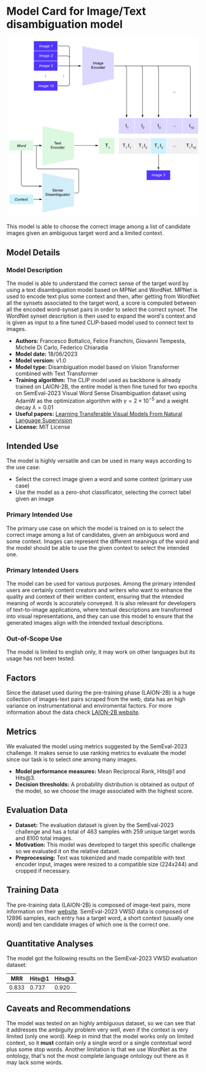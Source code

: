 # Model Card for Image/Text disambiguation model

<p align="center">
  <img src="pipeline.png" width="500px"/>
</p>

This model is able to choose the correct image among a list of candidate images given an ambiguous target word and a limited context.

## Model Details

### Model Description

The model is able to understand the correct sense of the target word by using a text disambiguation model based on MPNet and WordNet.
MPNet is used to encode text plus some context and then, after getting from WordNet all the synsets associated to the target word, a score is computed between all the encoded word-synset pairs in order to select the correct synset.
The WordNet synset description is then used to expand the word's context and is given as input to a fine tuned CLIP-based model used to connect text to images.

- **Authors:** Francesco Bottalico, Felice Franchini, Giovanni Tempesta, Michele Di Carlo, Federico Chiaradia
- **Model date:** 18/06/2023
- **Model version:** v1.0
- **Model type:** Disambiguation model based on Vision Transformer combined with Text Transformer
- **Training algorithm:** The CLIP model used as backbone is already trained on LAION-2B, the entire model is then fine tuned for two epochs on SemEval-2023 Visual Word Sense Disambiguation dataset using AdamW as the optimization algorithm with $\gamma = 2 \times 10^{-5}$ and a weight decay $\lambda = 0.01$
- **Useful papers:** [Learning Transferable Visual Models From Natural Language Supervision](https://arxiv.org/pdf/2103.00020.pdf)
- **License:** MIT License

## Intended Use

The model is highly versatile and can be used in many ways according to the use case:
- Select the correct image given a word and some context (primary use case)
- Use the model as a zero-shot classificator, selecting the correct label given an image

### Primary Intended Use

The primary use case on which the model is trained on is to select the correct image among a list of candidates, given an ambiguous word and some context.
Images can represent the different meanings of the word and the model should be able to use the given context to select the intended one.

### Primary Intended Users

The model can be used for various purposes. Among the primary intended users are certainly 
content creators and writers who want to enhance the quality and context of their written content,
ensuring that the intended meaning of words is accurately conveyed. It is also relevant for developers 
of text-to-image applications, where textual descriptions are transformed into visual representations, 
and they can use this model to ensure that the generated images align with the intended textual descriptions.

### Out-of-Scope Use

The model is limited to english only, it may work on other languages but its usage has not been tested.

## Factors

Since the dataset used during the pre-training phase (LAION-2B) is a huge collection of images-text pairs scraped from the web, data has an high variance on instrumentational and enviromental factors.
For more information about the data check [LAION-2B website](https://laion.ai/blog/laion-5b/).

## Metrics

We evaluated the model using metrics suggested by the SemEval-2023 challenge.
It makes sense to use ranking metrics to evaluate the model since our task is to select one among many images.

- **Model performance measures:** Mean Reciprocal Rank, Hits@1 and Hits@3.
- **Decision thresholds:** A probability distribution is obtained as output of the model, so we choose the image associated with the highest score.

## Evaluation Data

- **Dataset:** The evaluation dataset is given by the SemEval-2023 challenge and has a total of 463 samples with 259 unique target words and 8100 total images.
- **Motivation:** This model was developed to target this specific challenge so we evaluated it on the relative dataset.
- **Preprocessing:** Text was tokenized and made compatible with text encoder input, images were resized to a compatible size (224x244) and cropped if necessary.

## Training Data

The pre-training data (LAION-2B) is composed of image-text pairs, more information on their [website](https://laion.ai/blog/laion-5b/).
SemEval-2023 VWSD data is composed of 12896 samples, each entry has a target word, a short context (usually one word) and ten candidate images of which one is the correct one.

## Quantitative Analyses

The model got the following results on the SemEval-2023 VWSD evaluation dataset:

| MRR | Hits@1 | Hits@3 |
|-----|--------|--------|
|0.833|0.737   |0.920   |

## Caveats and Recommendations

The model was tested on an highly ambiguous dataset, so we can see that it addresses the ambiguity problem very well, even if the context is very limited (only one word).
Keep in mind that the model works only on limited context, so it **must** contain only a single word or a single contextual word plus some stop words.
Another limitation is that we use WordNet as the ontology, that's not the most complete language ontology out there as it may lack some words.
